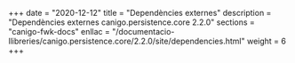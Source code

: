 +++
date        = "2020-12-12"
title       = "Dependències externes"
description = "Dependències externes canigo.persistence.core 2.2.0"
sections    = "canigo-fwk-docs"
enllac		= "/documentacio-llibreries/canigo.persistence.core/2.2.0/site/dependencies.html"
weight		= 6
+++
